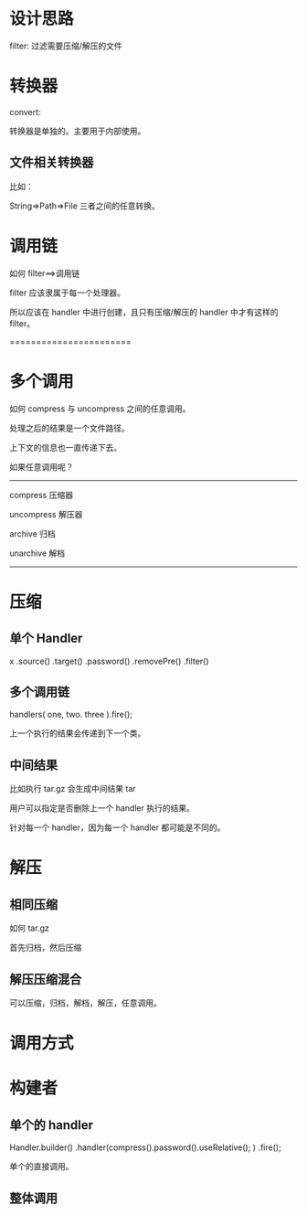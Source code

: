 # 设计思路

filter: 过滤需要压缩/解压的文件

# 转换器

convert:

转换器是单独的。主要用于内部使用。

## 文件相关转换器

比如：

 String=>Path=>File 三者之间的任意转换。

# 调用链

如何 filter==>调用链

filter 应该隶属于每一个处理器。

所以应该在 handler 中进行创建，且只有压缩/解压的 handler 中才有这样的 filter。

=======================

# 多个调用

如何 compress 与 uncompress 之间的任意调用。

处理之后的结果是一个文件路径。

上下文的信息也一直传递下去。

如果任意调用呢？

------------------

compress 压缩器

uncompress 解压器

archive 归档

unarchive 解档

--------------------

# 压缩

## 单个 Handler

x
.source()
.target()
.password()
.removePre()
.filter()

## 多个调用链

handlers(
one,
two.
three
).fire();

上一个执行的结果会传递到下一个类。

## 中间结果

比如执行 tar.gz 会生成中间结果 tar

用户可以指定是否删除上一个 handler 执行的结果。

针对每一个 handler，因为每一个 handler 都可能是不同的。

# 解压

## 相同压缩

如何 tar.gz

首先归档，然后压缩

## 解压压缩混合

可以压缩，归档，解档，解压，任意调用。

# 调用方式


# 构建者

## 单个的 handler

Handler.builder()
.handler(compress().password().useRelative();
)
.fire();

单个的直接调用。

## 整体调用

